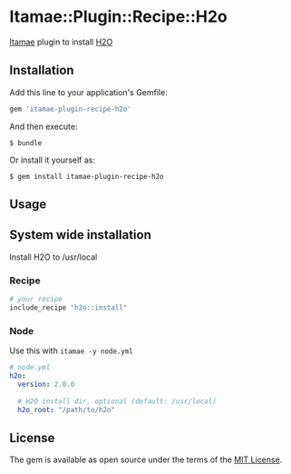 # Itamae::Plugin::Recipe::H2o

[Itamae](https://github.com/ryotarai/itamae) plugin to install [H2O](https://h2o.examp1e.net)

## Installation

Add this line to your application's Gemfile:

```ruby
gem 'itamae-plugin-recipe-h2o'
```

And then execute:

    $ bundle

Or install it yourself as:

    $ gem install itamae-plugin-recipe-h2o

## Usage
## System wide installation

Install H2O to /usr/local

### Recipe

```ruby
# your recipe
include_recipe "h2o::install"
```

### Node

Use this with `itamae -y node.yml`

```yaml
# node.yml
h2o:
  version: 2.0.0
  
  # H2O install dir, optional (default: /usr/local)
  h2o_root: "/path/to/h2o"
```

## License

The gem is available as open source under the terms of the [MIT License](http://opensource.org/licenses/MIT).

